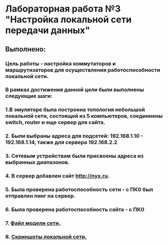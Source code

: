 # Лабораторная работа №3 "Настройка локальной сети передачи данных" 
## Выполнено:
### Цель работы - настройка коммутаторов и маршрутизаторов для осуществления работоспособности локальной сети.
### В рамках достижения данной цели были выполнены следующие шаги:
### 1.В эмуляторе была построена топология небольшой локальной сети, состоящей из 5 компьютеров, соединнены switch, router и еще сервер для сайта.
### 2. Были выбраны адреса для подсетей: 192.168.1.10 - 192.168.1.14, также для сервера 192.168.2.2
### 3. Сетевым устройствам были присвоены адреса из выбранных диапазонов.
### 4. В сервер добавлен сайт http://nyx.ru.
### 5. Была проверена работоспособность сети - с ПК0 был отправлен пинг на сервер.
### 6. Была проверена работоспособность сайта - с ПК0
### 7. [Файл модели сети.](https://github.com/Alexevdokim/Lab3/blob/main/Lab3/Lab3.pkt)
### 8. [Скриншоты локальной сети.](https://github.com/Alexevdokim/Lab3/tree/main/Lab3)
